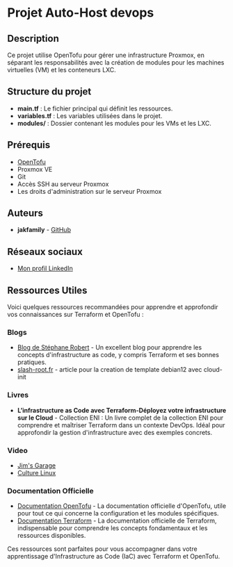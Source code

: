 # Projet Auto-Host devops

## Description

Ce projet utilise OpenTofu pour gérer une infrastructure Proxmox, en séparant les responsabilités avec la création de modules pour les machines virtuelles (VM) et les conteneurs LXC.

## Structure du projet

- **main.tf** : Le fichier principal qui définit les ressources.
- **variables.tf** : Les variables utilisées dans le projet.
- **modules/** : Dossier contenant les modules pour les VMs et les LXC.

## Prérequis

- [OpenTofu](https://opentofu.org/)
- Proxmox VE
- Git
- Accès SSH au serveur Proxmox
- Les droits d'administration sur le serveur Proxmox

## Auteurs

- **jakfamily** - [GitHub](https://github.com/Jakfamily)

## Réseaux sociaux

- [Mon profil LinkedIn](https://www.linkedin.com/in/faria-jean-baptiste/)

## Ressources Utiles

Voici quelques ressources recommandées pour apprendre et approfondir vos connaissances sur Terraform et OpenTofu :

### Blogs

- [Blog de Stéphane Robert](https://blog.stephane-robert.info/) - Un excellent blog pour apprendre les concepts d'infrastructure as code, y compris Terraform et ses bonnes pratiques.
- [slash-root.fr](https://slash-root.fr/proxmox-template-debian12-avec-cloud-init/) - article pour la creation de template debian12 avec cloud-init

### Livres

- **L’infrastructure as Code avec Terraform-Déployez votre infrastructure sur le Cloud** - Collection ENI : Un livre complet de la collection ENI pour comprendre et maîtriser Terraform dans un contexte DevOps. Idéal pour approfondir la gestion d'infrastructure avec des exemples concrets.

### Video

- [Jim's Garage](https://www.youtube.com/@Jims-Garage)
- [Culture Linux](https://www.youtube.com/@culturelinux)

### Documentation Officielle

- [Documentation OpenTofu](https://docs.opentofu.org/) - La documentation officielle d'OpenTofu, utile pour tout ce qui concerne la configuration et les modules spécifiques.
- [Documentation Terraform](https://developer.hashicorp.com/terraform/docs) - La documentation officielle de Terraform, indispensable pour comprendre les concepts fondamentaux et les ressources disponibles.

Ces ressources sont parfaites pour vous accompagner dans votre apprentissage d'Infrastructure as Code (IaC) avec Terraform et OpenTofu.

